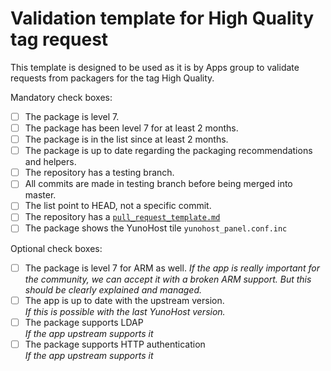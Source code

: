 # Validation template for High Quality tag request

This template is designed to be used as it is by Apps group to validate requests from packagers for the tag High Quality.

Mandatory check boxes:
- [ ] The package is level 7.
- [ ] The package has been level 7 for at least 2 months.
- [ ] The package is in the list since at least 2 months.
- [ ] The package is up to date regarding the packaging recommendations and helpers.
- [ ] The repository has a testing branch.
- [ ] All commits are made in testing branch before being merged into master.
- [ ] The list point to HEAD, not a specific commit.
- [ ] The repository has a [`pull_request_template.md`](https://github.com/YunoHost/apps/blob/master/pull_request_template-HQ-apps.md)
- [ ] The package shows the YunoHost tile `yunohost_panel.conf.inc`

Optional check boxes:
- [ ] The package is level 7 for ARM as well.
*If the app is really important for the community, we can accept it with a broken ARM support. But this should be clearly explained and managed.*
- [ ] The app is up to date with the upstream version.  
*If this is possible with the last YunoHost version.*
- [ ] The package supports LDAP  
*If the app upstream supports it*
- [ ] The package supports HTTP authentication  
*If the app upstream supports it*
